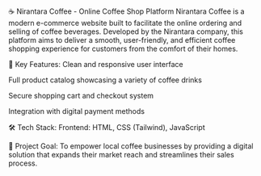 ☕ Nirantara Coffee - Online Coffee Shop Platform Nirantara Coffee is a modern e-commerce website built to facilitate the online ordering and selling of coffee beverages. Developed by the Nirantara company, this platform aims to deliver a smooth, user-friendly, and efficient coffee shopping experience for customers from the comfort of their homes.

🚀 Key Features: Clean and responsive user interface

Full product catalog showcasing a variety of coffee drinks

Secure shopping cart and checkout system

Integration with digital payment methods

🛠 Tech Stack: Frontend: HTML, CSS (Tailwind), JavaScript

🌱 Project Goal: To empower local coffee businesses by providing a digital solution that expands their market reach and streamlines their sales process.

